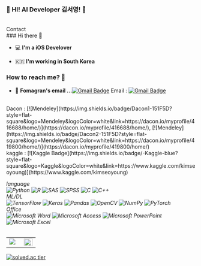 
### 👋 HI! AI Developer 김서영! 👋
<br>
    Contact <br>
### Hi there 👋   

 - 💻   **I'm a iOS Develover**    

 - 🇰🇷  **I'm working in South Korea**

### How to reach me? 🤔

- 📮  **Fomagran's email ...**[![Gmail Badge](https://img.shields.io/badge/Gmail-d14836?style=flat-square&logo=Gmail&logoColor=white&link=mailto:fomagran6@gmail.com)](mailto:fomagran6@gmail.com)
Email : [![Gmail Badge](https://img.shields.io/badge/Gmail-d14836?style=flat-square&logo=Gmail&logoColor=white&link=mailto:ka005740@gmail.com)](mailto:ka005740@gmail.com)
<br>
Dacon : [![Mendeley](https://img.shields.io/badge/Dacon1-151F5D?style=flat-square&logo=Mendeley&logoColor=white&link=https://dacon.io/myprofile/416688/home/)](https://dacon.io/myprofile/416688/home/), [![Mendeley](https://img.shields.io/badge/Dacon2-151F5D?style=flat-square&logo=Mendeley&logoColor=white&link=https://dacon.io/myprofile/419800/home/)](https://dacon.io/myprofile/419800/home/)<br>
kaggle : [![Kaggle Badge](https://img.shields.io/badge/-Kaggle-blue?style=flat-square&logo=Kaggle&logoColor=white&link=https://www.kaggle.com/kimseoyoung)](https://www.kaggle.com/kimseoyoung)<br>
<p>
  <em>
    language <br>
    <img alt="Python" src="https://img.shields.io/badge/python-%2314354C.svg?&style=for-the-badge&logo=python&logoColor=white"/>
    <img alt="R" src="https://img.shields.io/badge/r-%23276DC3.svg?&style=for-the-badge&logo=r&logoColor=white"/>
    <img alt="SAS" src="https://img.shields.io/badge/-SAS-E10098?style=for-the-badge&logo=SAS"/>
    <img alt="SPSS" src="https://img.shields.io/badge/SPSS-%234B275F.svg?&style=for-the-badge&logo=SPSS&logoColor=white"/>
    <img alt="C" src="https://img.shields.io/badge/c-%2300599C.svg?style=for-the-badge&logo=c&logoColor=white"/>
    <img alt="C++" src="https://img.shields.io/badge/c++-%2300599C.svg?style=for-the-badge&logo=c%2B%2B&logoColor=white"/>
    <br>ML/DL<br>
    <img alt="TensorFlow" src="https://img.shields.io/badge/TensorFlow-%23FF6F00.svg?&style=for-the-badge&logo=TensorFlow&logoColor=white" />
    <img alt="Keras" src="https://img.shields.io/badge/Keras-%23D00000.svg?&style=for-the-badge&logo=Keras&logoColor=white"/>
    <img alt="Pandas" src="https://img.shields.io/badge/pandas-%23150458.svg?&style=for-the-badge&logo=pandas&logoColor=white" />
    <img alt="OpenCV" src="https://img.shields.io/badge/opencv-%23white.svg?&style=for-the-badge&logo=opencv&logoColor=white"/>
    <img alt="NumPy" src="https://img.shields.io/badge/numpy-%23013243.svg?&style=for-the-badge&logo=numpy&logoColor=white" />
    <img alt="PyTorch" src="https://img.shields.io/badge/PyTorch-%23EE4C2C.svg?&style=for-the-badge&logo=PyTorch&logoColor=white" />
    <br>Office<br>
    <img alt="Microsoft Word" src="https://img.shields.io/badge/Microsoft_Word-2B579A?style=for-the-badge&logo=microsoft-word&logoColor=white" />
    <img alt="Microsoft Access" src="https://img.shields.io/badge/Microsoft_Access-A4373A?style=for-the-badge&logo=microsoft-access&logoColor=white" />
    <img alt="Microsoft PowerPoint" src="https://img.shields.io/badge/Microsoft_PowerPoint-B7472A?style=for-the-badge&logo=microsoft-powerpoint&logoColor=white" />
    <img alt="Microsoft Excel" src="https://img.shields.io/badge/Microsoft_Excel-217346?style=for-the-badge&logo=microsoft-excel&logoColor=white" />
    <br>
    <br>
    <table><tr><td valign="top" width="50%">
    <img src="https://github-readme-stats.vercel.app/api?username=seoyoungs&show_icons=true&theme=radical" />
    </td><td valign="top" width="50%">
    <img src="https://github-readme-stats.vercel.app/api/top-langs/?username=seoyoungs&hide_border=true&layout=compact" align="left" style="width: 100%" />
    </td></tr></table>
    
  </em>  
</p>

<!--
**seoyoungs/seoyoungs** is a ✨ _special_ ✨ repository because its `README.md` (this file) appears on your GitHub profile.

Here are some ideas to get you started:

- 🔭 I’m currently working on ...
- 🌱 I’m currently learning ...
- 👯 I’m looking to collaborate on ...
- 🤔 I’m looking for help with ...
- 💬 Ask me about ...
- 📫 How to reach me: ...
- 😄 Pronouns: ...
- ⚡ Fun fact: ...
-->

[![solved.ac tier](http://mazassumnida.wtf/api/generate_badge?boj=gkh459459)](https://solved.ac/gkh459459)



